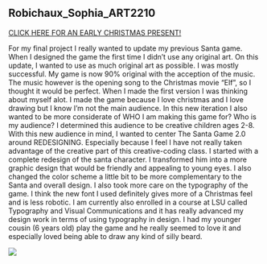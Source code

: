 ## Robichaux_Sophia_ART2210
[CLICK HERE FOR AN EARLY CHRISTMAS PRESENT!](https://sophiarobichaux.github.io/Robichaux_Sophia_ART2210-1//Final_Project/index.html)

For my final project I really wanted to update my previous Santa game. When I designed the game the first time I didn’t use any original art. On this update, I wanted to use as much original art as possible. I was mostly successful. My game is now 90% original with the acception of the music. The music however is the opening song to the Christmas movie “Elf”, so I thought it would be perfect. When I made the first version I was thinking about myself alot. I made the game because I love christmas and I love drawing but I know I’m not the main audience. In this new iteration I also wanted to be more considerate of WHO I am making this game for? Who is my audience? I determined this audience to be creative children ages 2-8. With this new audience in mind, I wanted to center The Santa Game 2.0 around REDESIGNING. Especially because I feel I have not really taken advantage of the creative part of this creative-coding class. I started with a complete redesign of the santa character. I transformed him into a more graphic design that would be friendly and appealing to young eyes. I also changed the color scheme a little bit to be more complementary to the Santa and overall design. I also took more care on the typography of the game. I think the new font I used definitely gives more of a Christmas feel and is less robotic. I am currently also enrolled in a course at LSU called Typography and Visual Communications and it has really advanced my design work in terms of using typography in design. I had my younger cousin (6 years old) play the game and he really seemed to love it and especially loved being able to draw any kind of silly beard.


![](https://sophiarobichaux.github.io/Robichaux_Sophia_ART2210-1/Final_Project/santaclause.jpg)
